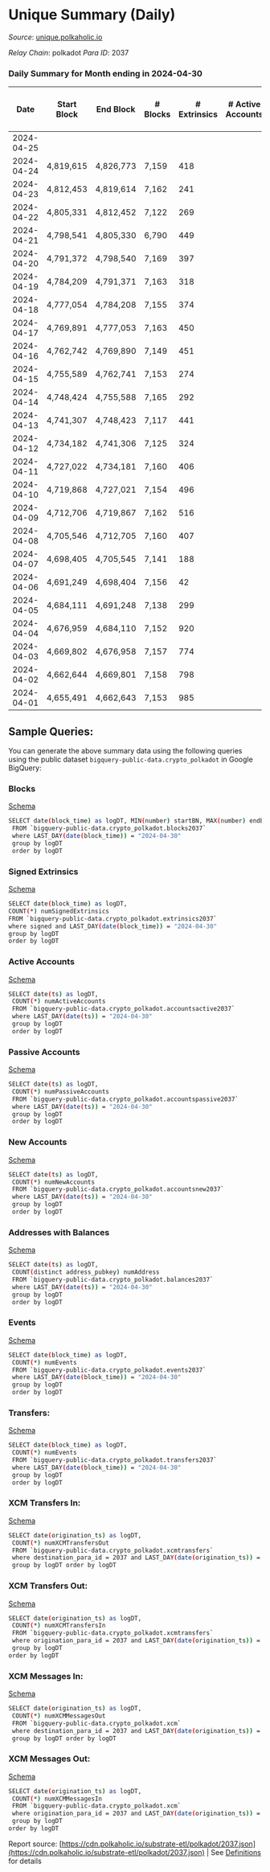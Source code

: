 # Unique Summary (Daily)

_Source_: [unique.polkaholic.io](https://unique.polkaholic.io)

*Relay Chain*: polkadot
*Para ID*: 2037



### Daily Summary for Month ending in 2024-04-30


| Date    | Start Block | End Block | # Blocks | # Extrinsics | # Active Accounts | # Passive Accounts | # New Accounts | # Addresses | # Events  | # Transfers ($USD) | # XCM Transfers In ($USD) | # XCM Transfers Out ($USD) | # XCM In | # XCM Out | Issues |
|---------|-------------|-----------|----------|--------------|-------------------|--------------------|----------------|-------------|-----------|--------------------|---------------------------|----------------------------|----------|-----------|--------|
| 2024-04-25 |  |  |  |  |  |  |  |  |  |   |   |   |  |  |  |
| 2024-04-24 | 4,819,615 | 4,826,773 | 7,159 | 418 |  |  |  |  | 25,133 | 1,982  |   |   |  |  |  |
| 2024-04-23 | 4,812,453 | 4,819,614 | 7,162 | 241 |  |  |  |  | 23,615 | 1,927  |   |   |  |  |  |
| 2024-04-22 | 4,805,331 | 4,812,452 | 7,122 | 269 |  |  |  |  | 23,784 | 1,944  |   |   |  |  |  |
| 2024-04-21 | 4,798,541 | 4,805,330 | 6,790 | 449 |  |  |  |  | 24,764 | 1,878  |   |   |  |  |  |
| 2024-04-20 | 4,791,372 | 4,798,540 | 7,169 | 397 |  |  |  |  | 21,518 | 690  |   |   |  |  |  |
| 2024-04-19 | 4,784,209 | 4,791,371 | 7,163 | 318 |  |  |  | 40,248 | 21,249 | 1,201  |   |   |  |  |  |
| 2024-04-18 | 4,777,054 | 4,784,208 | 7,155 | 374 |  |  |  |  | 24,779 | 1,877  |   |   |  |  |  |
| 2024-04-17 | 4,769,891 | 4,777,053 | 7,163 | 450 |  |  |  | 40,101 | 25,596 | 1,910  |   |   |  |  |  |
| 2024-04-16 | 4,762,742 | 4,769,890 | 7,149 | 451 |  |  |  | 39,934 | 24,766 | 1,879  |   |   |  |  |  |
| 2024-04-15 | 4,755,589 | 4,762,741 | 7,153 | 274 |  |  |  | 39,802 | 22,376 | 1,673  |   |   |  |  |  |
| 2024-04-14 | 4,748,424 | 4,755,588 | 7,165 | 292 |  |  |  | 39,801 | 22,543 | 1,675  |   |   |  |  |  |
| 2024-04-13 | 4,741,307 | 4,748,423 | 7,117 | 441 |  |  |  | 39,800 | 23,618 | 1,716  |   |   |  |  |  |
| 2024-04-12 | 4,734,182 | 4,741,306 | 7,125 | 324 |  |  |  | 39,801 | 17,904 | 110  |   |   |  |  |  |
| 2024-04-11 | 4,727,022 | 4,734,181 | 7,160 | 406 |  |  |  | 39,798 | 23,228 | 1,641  |   |   |  |  |  |
| 2024-04-10 | 4,719,868 | 4,727,021 | 7,154 | 496 |  |  |  | 39,795 | 24,111 | 1,683  |   |   |  |  |  |
| 2024-04-09 | 4,712,706 | 4,719,867 | 7,162 | 516 |  |  |  | 39,793 | 24,305 | 1,676  |   |   |  |  |  |
| 2024-04-08 | 4,705,546 | 4,712,705 | 7,160 | 407 |  |  |  | 39,790 | 23,381 | 1,680  |   |   |  |  |  |
| 2024-04-07 | 4,698,405 | 4,705,545 | 7,141 | 188 |  |  |  | 39,788 | 21,562 | 1,659  |   |   |  |  |  |
| 2024-04-06 | 4,691,249 | 4,698,404 | 7,156 | 42 |  |  |  | 39,787 | 20,336 | 1,677  |   |   |  |  |  |
| 2024-04-05 | 4,684,111 | 4,691,248 | 7,138 | 299 |  |  |  | 39,785 | 22,325 | 1,733  |   |   |  |  |  |
| 2024-04-04 | 4,676,959 | 4,684,110 | 7,152 | 920 |  |  |  | 39,783 | 27,809 | 1,746  |   |   |  |  |  |
| 2024-04-03 | 4,669,802 | 4,676,958 | 7,157 | 774 |  |  |  | 39,778 | 26,095 | 1,904  |   |   |  |  |  |
| 2024-04-02 | 4,662,644 | 4,669,801 | 7,158 | 798 |  |  |  | 39,773 | 26,615 | 1,739  |   |   |  |  |  |
| 2024-04-01 | 4,655,491 | 4,662,643 | 7,153 | 985 |  |  |  | 39,770 | 28,227 | 1,723  |   |   |  |  |  |

## Sample Queries:
You can generate the above summary data using the following queries using the public dataset `bigquery-public-data.crypto_polkadot` in Google BigQuery:


### Blocks 

[Schema](https://github.com/colorfulnotion/substrate-etl/blob/main/schema/blocks.json)

```bash
SELECT date(block_time) as logDT, MIN(number) startBN, MAX(number) endBN, COUNT(*) numBlocks 
 FROM `bigquery-public-data.crypto_polkadot.blocks2037`  
 where LAST_DAY(date(block_time)) = "2024-04-30" 
 group by logDT 
 order by logDT
```

### Signed Extrinsics 

[Schema](https://github.com/colorfulnotion/substrate-etl/blob/main/schema/extrinsics.json)

```bash
SELECT date(block_time) as logDT, 
COUNT(*) numSignedExtrinsics 
FROM `bigquery-public-data.crypto_polkadot.extrinsics2037`  
where signed and LAST_DAY(date(block_time)) = "2024-04-30" 
group by logDT 
order by logDT
```

### Active Accounts 

[Schema](https://github.com/colorfulnotion/substrate-etl/blob/main/schema/accountsactive.json)

```bash
SELECT date(ts) as logDT, 
 COUNT(*) numActiveAccounts 
 FROM `bigquery-public-data.crypto_polkadot.accountsactive2037` 
 where LAST_DAY(date(ts)) = "2024-04-30" 
 group by logDT 
 order by logDT
```

### Passive Accounts 

[Schema](https://github.com/colorfulnotion/substrate-etl/blob/main/schema/accountspassive.json)

```bash
SELECT date(ts) as logDT, 
 COUNT(*) numPassiveAccounts 
 FROM `bigquery-public-data.crypto_polkadot.accountspassive2037` 
 where LAST_DAY(date(ts)) = "2024-04-30" 
 group by logDT 
 order by logDT
```

### New Accounts 

[Schema](https://github.com/colorfulnotion/substrate-etl/blob/main/schema/accountsnew.json)

```bash
SELECT date(ts) as logDT, 
 COUNT(*) numNewAccounts 
 FROM `bigquery-public-data.crypto_polkadot.accountsnew2037` 
 where LAST_DAY(date(ts)) = "2024-04-30" 
 group by logDT
 order by logDT
```

### Addresses with Balances 

[Schema](https://github.com/colorfulnotion/substrate-etl/blob/main/schema/balances.json)

```bash
SELECT date(ts) as logDT,
 COUNT(distinct address_pubkey) numAddress 
 FROM `bigquery-public-data.crypto_polkadot.balances2037` 
 where LAST_DAY(date(ts)) = "2024-04-30" 
 group by logDT 
 order by logDT
```

### Events 

[Schema](https://github.com/colorfulnotion/substrate-etl/blob/main/schema/events.json)

```bash
SELECT date(block_time) as logDT, 
 COUNT(*) numEvents 
 FROM `bigquery-public-data.crypto_polkadot.events2037` 
 where LAST_DAY(date(block_time)) = "2024-04-30" 
 group by logDT 
 order by logDT
```

### Transfers:

[Schema](https://github.com/colorfulnotion/substrate-etl/blob/main/schema/transfers.json)

```bash
SELECT date(block_time) as logDT, 
 COUNT(*) numEvents 
 FROM `bigquery-public-data.crypto_polkadot.transfers2037` 
 where LAST_DAY(date(block_time)) = "2024-04-30" 
 group by logDT 
 order by logDT
```

### XCM Transfers In: 

[Schema](https://github.com/colorfulnotion/substrate-etl/blob/main/schema/xcmtransfers.json)

```bash
SELECT date(origination_ts) as logDT, 
 COUNT(*) numXCMTransfersOut 
 FROM `bigquery-public-data.crypto_polkadot.xcmtransfers` 
 where destination_para_id = 2037 and LAST_DAY(date(origination_ts)) = "2024-04-30" 
 group by logDT order by logDT
```

### XCM Transfers Out: 

[Schema](https://github.com/colorfulnotion/substrate-etl/blob/main/schema/xcmtransfers.json)

```bash
SELECT date(origination_ts) as logDT, 
 COUNT(*) numXCMTransfersIn 
 FROM `bigquery-public-data.crypto_polkadot.xcmtransfers` 
 where origination_para_id = 2037 and LAST_DAY(date(origination_ts)) = "2024-04-30" 
 group by logDT 
order by logDT
```

### XCM Messages In: 

[Schema](https://github.com/colorfulnotion/substrate-etl/blob/main/schema/xcm.json)

```bash
SELECT date(origination_ts) as logDT, 
 COUNT(*) numXCMMessagesOut 
 FROM `bigquery-public-data.crypto_polkadot.xcm` 
 where destination_para_id = 2037 and LAST_DAY(date(origination_ts)) = "2024-04-30" 
 group by logDT order by logDT
```

### XCM Messages Out: 

[Schema](https://github.com/colorfulnotion/substrate-etl/blob/main/schema/xcm.json)

```bash
SELECT date(origination_ts) as logDT, 
 COUNT(*) numXCMMessagesIn 
 FROM `bigquery-public-data.crypto_polkadot.xcm` 
 where origination_para_id = 2037 and LAST_DAY(date(origination_ts)) = "2024-04-30" 
 group by logDT 
order by logDT
```


Report source: [https://cdn.polkaholic.io/substrate-etl/polkadot/2037.json](https://cdn.polkaholic.io/substrate-etl/polkadot/2037.json) | See [Definitions](/DEFINITIONS.md) for details
